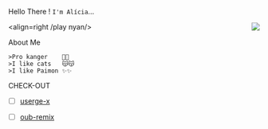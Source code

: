 
Hello There ! ```I'm Alícia```...




<img align=right src='https://github.githubassets.com/images/mona-whisper.gif'/>

<align=right /play nyan/>

About Me 

```
>Pro kanger    🙁🙁
>I like cats   😽😽
>I like Paimon ✨✨
```



CHECK-OUT

- [ ] [userge-x](https://github.com/code-rgb/Userge-X)
- [ ] [oub-remix](https://github.com/sahyam2019/oub-remix)


